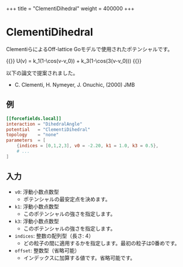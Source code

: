 +++
title = "ClementiDihedral"
weight = 400000
+++

# ClementiDihedral

ClementiらによるOff-lattice Goモデルで使用されたポテンシャルです。

{{<katex display>}}
U(v) = k_1(1-\cos(v-v_0)) + k_3(1-\cos(3(v-v_0)))
{{</katex>}}

以下の論文で提案されました。

- C. Clementi, H. Nymeyer, J. Onuchic, (2000) JMB

## 例

```toml
[[forcefields.local]]
interaction = "DihedralAngle"
potential   = "ClementiDihedral"
topology    = "none"
parameters  = [
    {indices = [0,1,2,3], v0 = -2.20, k1 = 1.0, k3 = 0.5},
    # ...
]
```

## 入力

- `v0`: 浮動小数点数型
  - ポテンシャルの最安定点を決めます。
- `k1`: 浮動小数点数型
  - このポテンシャルの強さを指定します。
- `k3`: 浮動小数点数型
  - このポテンシャルの強さを指定します。
- `indices`: 整数の配列型（長さ: 4）
  - どの粒子の間に適用するかを指定します。最初の粒子は0番めです。
- `offset`: 整数型（省略可能）
  - インデックスに加算する値です。省略可能です。
